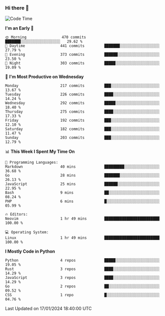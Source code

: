 ### Hi there 👋
<!--START_SECTION:waka-->
![Code Time](http://img.shields.io/badge/Code%20Time-216%20hrs%2045%20mins-blue)

**I'm an Early 🐤** 

```text
🌞 Morning                470 commits         ███████░░░░░░░░░░░░░░░░░░   29.62 % 
🌆 Daytime                441 commits         ███████░░░░░░░░░░░░░░░░░░   27.79 % 
🌃 Evening                373 commits         ██████░░░░░░░░░░░░░░░░░░░   23.50 % 
🌙 Night                  303 commits         █████░░░░░░░░░░░░░░░░░░░░   19.09 % 
```
📅 **I'm Most Productive on Wednesday** 

```text
Monday                   217 commits         ███░░░░░░░░░░░░░░░░░░░░░░   13.67 % 
Tuesday                  226 commits         ████░░░░░░░░░░░░░░░░░░░░░   14.24 % 
Wednesday                292 commits         █████░░░░░░░░░░░░░░░░░░░░   18.40 % 
Thursday                 275 commits         ████░░░░░░░░░░░░░░░░░░░░░   17.33 % 
Friday                   192 commits         ███░░░░░░░░░░░░░░░░░░░░░░   12.10 % 
Saturday                 182 commits         ███░░░░░░░░░░░░░░░░░░░░░░   11.47 % 
Sunday                   203 commits         ███░░░░░░░░░░░░░░░░░░░░░░   12.79 % 
```


📊 **This Week I Spent My Time On** 

```text
💬 Programming Languages: 
Markdown                 40 mins             █████████░░░░░░░░░░░░░░░░   36.68 % 
Go                       28 mins             ███████░░░░░░░░░░░░░░░░░░   26.13 % 
JavaScript               25 mins             ██████░░░░░░░░░░░░░░░░░░░   22.95 % 
Bash                     9 mins              ██░░░░░░░░░░░░░░░░░░░░░░░   08.24 % 
PHP                      6 mins              █░░░░░░░░░░░░░░░░░░░░░░░░   05.99 % 

🔥 Editors: 
Neovim                   1 hr 49 mins        █████████████████████████   100.00 % 

💻 Operating System: 
Linux                    1 hr 49 mins        █████████████████████████   100.00 % 
```

**I Mostly Code in Python** 

```text
Python                   4 repos             █████░░░░░░░░░░░░░░░░░░░░   19.05 % 
Rust                     3 repos             ████░░░░░░░░░░░░░░░░░░░░░   14.29 % 
JavaScript               3 repos             ████░░░░░░░░░░░░░░░░░░░░░   14.29 % 
Go                       2 repos             ██░░░░░░░░░░░░░░░░░░░░░░░   09.52 % 
CSS                      1 repo              █░░░░░░░░░░░░░░░░░░░░░░░░   04.76 % 
```




 Last Updated on 17/01/2024 18:40:00 UTC
<!--END_SECTION:waka-->

<!--
**YoganshSharma/YoganshSharma** is a ✨ _special_ ✨ repository because its `README.md` (this file) appears on your GitHub profile.

Here are some ideas to get you started:

- 🔭 I’m currently working on ...
- 🌱 I’m currently learning ...
- 👯 I’m looking to collaborate on ...
- 🤔 I’m looking for help with ...
- 💬 Ask me about ...
- 📫 How to reach me: ...
- 😄 Pronouns: ...
- ⚡ Fun fact: ...
-->
